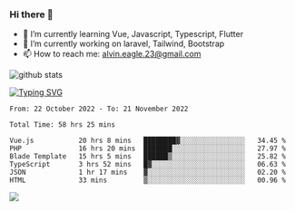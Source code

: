 ### Hi there 👋
- 🌱 I’m currently learning Vue, Javascript, Typescript, Flutter
- 🔭 I’m currently working on laravel, Tailwind, Bootstrap
- 📫 How to reach me: alvin.eagle.23@gmail.com



![github stats](https://github-readme-stats.vercel.app/api?username=alvnfaiz&show_icons=true)


[![Typing SVG](http://readme-typing-svg.herokuapp.com?font=Montserrat&color=%2336BCF7&duration=4000&center=true&lines=Alvin+Faiz;Fullstack+Developer;PHP%2C+Java%2C+Javascript%2C+Python;Laravel%2C+Vue%202%2C+Tailwind%2C+Bootstrap)](https://git.io/typing-svg)

<!--[![Alvnfaiz wakatime stats](https://github-readme-stats.vercel.app/api/wakatime?username=alvnfaiz&layout=compact&theme=dracula)](https://github.com/anuraghazra/github-readme-stats)

<!--START_SECTION:waka-->

```text
From: 22 October 2022 - To: 21 November 2022

Total Time: 58 hrs 25 mins

Vue.js           20 hrs 8 mins   ████████▓░░░░░░░░░░░░░░░░   34.45 %
PHP              16 hrs 20 mins  ███████░░░░░░░░░░░░░░░░░░   27.97 %
Blade Template   15 hrs 5 mins   ██████▒░░░░░░░░░░░░░░░░░░   25.82 %
TypeScript       3 hrs 52 mins   █▓░░░░░░░░░░░░░░░░░░░░░░░   06.63 %
JSON             1 hr 17 mins    ▓░░░░░░░░░░░░░░░░░░░░░░░░   02.20 %
HTML             33 mins         ▒░░░░░░░░░░░░░░░░░░░░░░░░   00.96 %
```

<!--END_SECTION:waka-->

  <!-- Change the `github-readme-stats.anuraghazra1.vercel.app` to `github-readme-stats.vercel.app`  -->
  <img align="center" src="https://github-readme-stats.anuraghazra1.vercel.app/api/top-langs/?username=alvnfaiz&layout=compact" />
<!--
**alvnfaiz/alvnfaiz** is a ✨ _special_ ✨ repository because its `README.md` (this file) appears on your GitHub profile.

Here are some ideas to get you started:

- 🔭 I’m currently working on ...
- 🌱 I’m currently learning ...
- 👯 I’m looking to collaborate on ...
- 🤔 I’m looking for help with ...
- 💬 Ask me about ...
- 📫 How to reach me: ...
- 😄 Pronouns: ...
- ⚡ Fun fact: ...
-->

